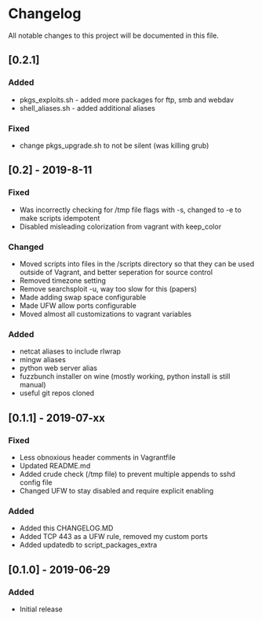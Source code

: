 # Changelog
All notable changes to this project will be documented in this file.

## [0.2.1]
### Added
- pkgs_exploits.sh - added more packages for ftp, smb and webdav
- shell_aliases.sh - added additional aliases
### Fixed
- change pkgs_upgrade.sh to not be silent (was killing grub)

## [0.2] - 2019-8-11
### Fixed
- Was incorrectly checking for /tmp file flags with -s, changed to -e to make scripts idempotent
- Disabled misleading colorization from vagrant with keep_color
### Changed
- Moved scripts into files in the /scripts directory so that they can be used outside of Vagrant, and better seperation for source control
- Removed timezone setting
- Remove searchsploit -u, way too slow for this (papers)
- Made adding swap space configurable
- Made UFW allow ports configurable
- Moved almost all customizations to vagrant variables
### Added
- netcat aliases to include rlwrap
- mingw aliases
- python web server alias
- fuzzbunch installer on wine (mostly working, python install is still manual)
- useful git repos cloned

## [0.1.1] - 2019-07-xx
### Fixed
- Less obnoxious header comments in Vagrantfile
- Updated README.md
- Added crude check (/tmp file) to prevent multiple appends to sshd config file
- Changed UFW to stay disabled and require explicit enabling

### Added
- Added this CHANGELOG.MD
- Added TCP 443 as a UFW rule, removed my custom ports
- Added updatedb to script_packages_extra

## [0.1.0] - 2019-06-29
### Added
- Initial release
